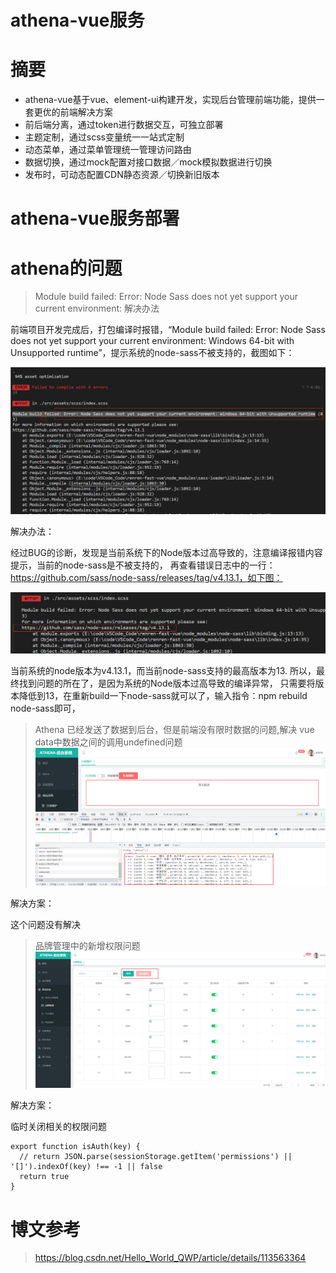 # athena-vue服务

# 摘要
- athena-vue基于vue、element-ui构建开发，实现后台管理前端功能，提供一套更优的前端解决方案
- 前后端分离，通过token进行数据交互，可独立部署
- 主题定制，通过scss变量统一一站式定制
- 动态菜单，通过菜单管理统一管理访问路由
- 数据切换，通过mock配置对接口数据／mock模拟数据进行切换
- 发布时，可动态配置CDN静态资源／切换新旧版本

# athena-vue服务部署




# athena的问题

> Module build failed: Error: Node Sass does not yet support your current environment: 解决办法

前端项目开发完成后，打包编译时报错，“Module build failed: Error: Node Sass does not yet support your current environment:
Windows 64-bit with Unsupported runtime”，提示系统的node-sass不被支持的，截图如下：

![img.png](images/部署.png)

解决办法：

经过BUG的诊断，发现是当前系统下的Node版本过高导致的，注意编译报错内容提示，当前的node-sass是不被支持的，
再查看错误日志中的一行：https://github.com/sass/node-sass/releases/tag/v4.13.1，如下图：

![img.png](images/vue-error.png)

当前系统的node版本为v4.13.1，而当前node-sass支持的最高版本为13.
所以，最终找到问题的所在了，是因为系统的Node版本过高导致的编译异常，
只需要将版本降低到13，在重新build一下node-sass就可以了，输入指令：npm rebuild node-sass即可，

> Athena 已经发送了数据到后台，但是前端没有限时数据的问题,解决 vue data中数据之间的调用undefined问题
> ![img.png](img.png)

解决方案：

这个问题没有解决

> 品牌管理中的新增权限问题
> ![img_1.png](images/brand-add-update.png)

解决方案：

临时关闭相关的权限问题
```shell
export function isAuth(key) {
  // return JSON.parse(sessionStorage.getItem('permissions') || '[]').indexOf(key) !== -1 || false
  return true
}

```

# 博文参考

> https://blog.csdn.net/Hello_World_QWP/article/details/113563364

